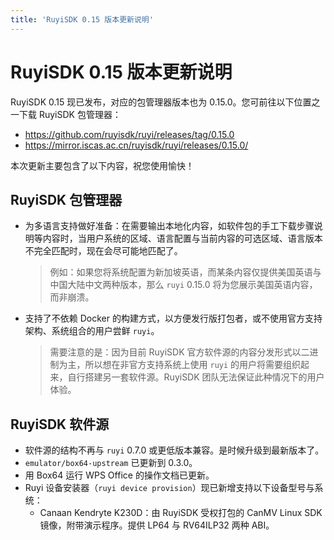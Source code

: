 ```yaml
---
title: 'RuyiSDK 0.15 版本更新说明'
---
```


# RuyiSDK 0.15 版本更新说明

RuyiSDK 0.15 现已发布，对应的包管理器版本也为 0.15.0。您可前往以下位置之一下载 RuyiSDK 包管理器：

* https://github.com/ruyisdk/ruyi/releases/tag/0.15.0
* https://mirror.iscas.ac.cn/ruyisdk/ruyi/releases/0.15.0/

本次更新主要包含了以下内容，祝您使用愉快！

## RuyiSDK 包管理器

*   为多语言支持做好准备：在需要输出本地化内容，如软件包的手工下载步骤说明等内容时，当用户系统的区域、语言配置与当前内容的可选区域、语言版本不完全匹配时，现在会尽可能地匹配了。

    > 例如：如果您将系统配置为新加坡英语，而某条内容仅提供美国英语与中国大陆中文两种版本，那么
    > `ruyi` 0.15.0 将为您展示美国英语内容，而非崩溃。

*   支持了不依赖 Docker 的构建方式，以方便发行版打包者，或不使用官方支持架构、系统组合的用户尝鲜
    `ruyi`。

    > 需要注意的是：因为目前 RuyiSDK 官方软件源的内容分发形式以二进制为主，所以想在非官方支持系统上使用
    > `ruyi` 的用户将需要组织起来，自行搭建另一套软件源。RuyiSDK 团队无法保证此种情况下的用户体验。

## RuyiSDK 软件源

* 软件源的结构不再与 `ruyi` 0.7.0 或更低版本兼容。是时候升级到最新版本了。
* `emulator/box64-upstream` 已更新到 0.3.0。
* 用 Box64 运行 WPS Office 的操作文档已更新。
* Ruyi 设备安装器（`ruyi device provision`）现已新增支持以下设备型号与系统：
    * Canaan Kendryte K230D：由 RuyiSDK 受权打包的 CanMV Linux SDK 镜像，附带演示程序。提供 LP64 与 RV64ILP32 两种 ABI。
